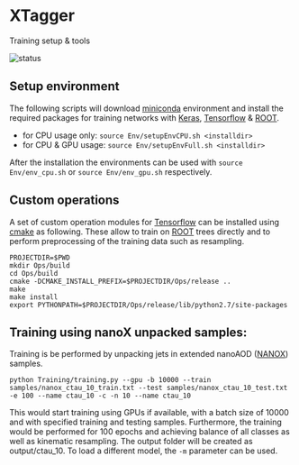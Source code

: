 # XTagger
Training setup &amp; tools

![status](https://travis-ci.org/LLPDNNX/XTagger.svg?branch=master)

## Setup environment
The following scripts will download [miniconda](https://conda.io/miniconda.html) environment and install the required packages for training networks with [Keras](https://keras.io/), [Tensorflow](https://www.tensorflow.org/) & [ROOT](https://root.cern.ch/).

* for CPU usage only: `source Env/setupEnvCPU.sh <installdir>`
* for CPU & GPU usage: `source Env/setupEnvFull.sh <installdir>`

After the installation the environments can be used with `source Env/env_cpu.sh` or `source Env/env_gpu.sh` respectively.

## Custom operations
A set of custom operation modules for [Tensorflow](https://www.tensorflow.org/) can be installed using [cmake](https://cmake.org/) as following. These allow to train on [ROOT](https://root.cern.ch/) trees directly and to perform preprocessing of the training data such as resampling.
```
PROJECTDIR=$PWD
mkdir Ops/build
cd Ops/build
cmake -DCMAKE_INSTALL_PREFIX=$PROJECTDIR/Ops/release ..
make
make install
export PYTHONPATH=$PROJECTDIR/Ops/release/lib/python2.7/site-packages
```

## Training using nanoX unpacked samples:

Training is be performed by unpacking jets in extended nanoAOD ([NANOX](https://github.com/LLPDNNX/NANOX)) samples.

```
python Training/training.py --gpu -b 10000 --train samples/nanox_ctau_10_train.txt --test samples/nanox_ctau_10_test.txt -e 100 --name ctau_10 -c -n 10 --name ctau_10
```
This would start training using GPUs if available, with a batch size of 10000 and with specified training and testing samples.
Furthermore, the training would be performed for 100 epochs and achieving balance of all classes as well as kinematic resampling. The output folder will be created as output/ctau_10.
To load a different model, the ``-m`` parameter can be used.
